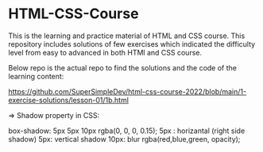 ﻿# HTML-CSS-Course

 This is the learning and practice material of HTML and CSS course. This repository includes solutions of few exercises which indicated the difficulty level from easy to advanced in both HTMl and CSS course.

 Below repo is the actual repo to find the solutions and the code of the learning content:

 https://github.com/SuperSimpleDev/html-css-course-2022/blob/main/1-exercise-solutions/lesson-01/1b.html

 => Shadow property in CSS:
 
 box-shadow: 5px 5px 10px rgba(0, 0, 0, 0.15);
5px : horizantal (right side shadow)
5px: vertical shadow
10px: blur
rgba(red,blue,green, opacity);

 
